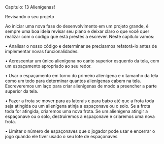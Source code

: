 Capítulo: 13 Alienígenas!

Revisando o seu projeto

Ao iniciar uma nova fase do desenvolvimento em um projeto grande, é
sempre uma boa ideia revisar seu plano e deixar claro o que você quer
realizar com o código que está prestes a escrever. Neste capítulo vamos:

• Analisar o nosso código e determinar se precisamos refatorá-lo antes
 de implementar novas funcionalidades.

• Acrescentar um único alienígena no canto superior esquerdo da tela,
 com um espaçamento apropriado ao seu redor.

• Usar o espaçamento em torno do primeiro alienígena e o tamanho da tela
 como um todo para determinar quantos alienígenas cabem na tela.
 Escreveremos um laço para criar alienígenas de modo a preencher a parte
 superior da tela.

• Fazer a frota se mover para as laterais e para baixo até que a frota
 toda seja atingida ou um alienígena atinja a espaçonave ou o solo. Se a
 frota toda for atingida, criaremos uma nova frota. Se um alienígena
 atingir a espaçonave ou o solo, destruiremos a espaçonave e criaremos
 uma nova frota.

• Limitar o número de espaçonaves que o jogador pode usar e encerrar o
 jogo quando ele tiver usado o seu lote de espaçonaves.
